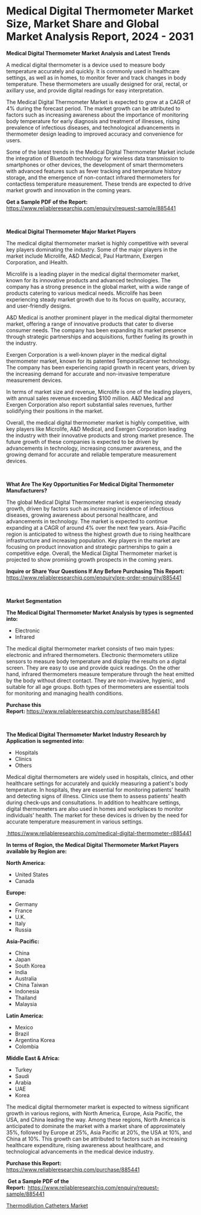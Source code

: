 <p><h1>Medical Digital Thermometer Market Size, Market Share and Global Market Analysis Report, 2024 - 2031</h1></p><p><strong>Medical Digital Thermometer Market Analysis and Latest Trends</strong></p>
<p><p>A medical digital thermometer is a device used to measure body temperature accurately and quickly. It is commonly used in healthcare settings, as well as in homes, to monitor fever and track changes in body temperature. These thermometers are usually designed for oral, rectal, or axillary use, and provide digital readings for easy interpretation.</p><p>The Medical Digital Thermometer Market is expected to grow at a CAGR of 4% during the forecast period. The market growth can be attributed to factors such as increasing awareness about the importance of monitoring body temperature for early diagnosis and treatment of illnesses, rising prevalence of infectious diseases, and technological advancements in thermometer design leading to improved accuracy and convenience for users.</p><p>Some of the latest trends in the Medical Digital Thermometer Market include the integration of Bluetooth technology for wireless data transmission to smartphones or other devices, the development of smart thermometers with advanced features such as fever tracking and temperature history storage, and the emergence of non-contact infrared thermometers for contactless temperature measurement. These trends are expected to drive market growth and innovation in the coming years.</p></p>
<p><strong>Get a Sample PDF of the Report:&nbsp;</strong> <a href="https://www.reliableresearchiq.com/enquiry/request-sample/885441">https://www.reliableresearchiq.com/enquiry/request-sample/885441</a></p>
<p>&nbsp;</p>
<p><strong>Medical Digital Thermometer Major Market Players</strong></p>
<p><p>The medical digital thermometer market is highly competitive with several key players dominating the industry. Some of the major players in the market include Microlife, A&D Medical, Paul Hartmann, Exergen Corporation, and iHealth.</p><p>Microlife is a leading player in the medical digital thermometer market, known for its innovative products and advanced technologies. The company has a strong presence in the global market, with a wide range of products catering to various medical needs. Microlife has been experiencing steady market growth due to its focus on quality, accuracy, and user-friendly designs.</p><p>A&D Medical is another prominent player in the medical digital thermometer market, offering a range of innovative products that cater to diverse consumer needs. The company has been expanding its market presence through strategic partnerships and acquisitions, further fueling its growth in the industry.</p><p>Exergen Corporation is a well-known player in the medical digital thermometer market, known for its patented TemporalScanner technology. The company has been experiencing rapid growth in recent years, driven by the increasing demand for accurate and non-invasive temperature measurement devices.</p><p>In terms of market size and revenue, Microlife is one of the leading players, with annual sales revenue exceeding $100 million. A&D Medical and Exergen Corporation also report substantial sales revenues, further solidifying their positions in the market.</p><p>Overall, the medical digital thermometer market is highly competitive, with key players like Microlife, A&D Medical, and Exergen Corporation leading the industry with their innovative products and strong market presence. The future growth of these companies is expected to be driven by advancements in technology, increasing consumer awareness, and the growing demand for accurate and reliable temperature measurement devices.</p></p>
<p>&nbsp;</p>
<p><strong>What Are The Key Opportunities For Medical Digital Thermometer Manufacturers?</strong></p>
<p><p>The global Medical Digital Thermometer market is experiencing steady growth, driven by factors such as increasing incidence of infectious diseases, growing awareness about personal healthcare, and advancements in technology. The market is expected to continue expanding at a CAGR of around 4% over the next few years. Asia-Pacific region is anticipated to witness the highest growth due to rising healthcare infrastructure and increasing population. Key players in the market are focusing on product innovation and strategic partnerships to gain a competitive edge. Overall, the Medical Digital Thermometer market is projected to show promising growth prospects in the coming years.</p></p>
<p><strong>Inquire or Share Your Questions If Any Before Purchasing This Report:</strong> <a href="https://www.reliableresearchiq.com/enquiry/pre-order-enquiry/885441">https://www.reliableresearchiq.com/enquiry/pre-order-enquiry/885441</a></p>
<p>&nbsp;</p>
<p><strong>Market Segmentation</strong></p>
<p><strong>The Medical Digital Thermometer Market Analysis by types is segmented into:</strong></p>
<p><ul><li>Electronic</li><li>Infrared</li></ul></p>
<p><p>The medical digital thermometer market consists of two main types: electronic and infrared thermometers. Electronic thermometers utilize sensors to measure body temperature and display the results on a digital screen. They are easy to use and provide quick readings. On the other hand, infrared thermometers measure temperature through the heat emitted by the body without direct contact. They are non-invasive, hygienic, and suitable for all age groups. Both types of thermometers are essential tools for monitoring and managing health conditions.</p></p>
<p><strong>Purchase this Report:&nbsp;</strong><a href="https://www.reliableresearchiq.com/purchase/885441">https://www.reliableresearchiq.com/purchase/885441</a></p>
<p>&nbsp;</p>
<p><strong>The Medical Digital Thermometer Market Industry Research by Application is segmented into:</strong></p>
<p><ul><li>Hospitals</li><li>Clinics</li><li>Others</li></ul></p>
<p><p>Medical digital thermometers are widely used in hospitals, clinics, and other healthcare settings for accurately and quickly measuring a patient's body temperature. In hospitals, they are essential for monitoring patients' health and detecting signs of illness. Clinics use them to assess patients' health during check-ups and consultations. In addition to healthcare settings, digital thermometers are also used in homes and workplaces to monitor individuals' health. The market for these devices is driven by the need for accurate temperature measurement in various settings.</p></p>
<p><a href="https://www.reliableresearchiq.com/medical-digital-thermometer-r885441">&nbsp;https://www.reliableresearchiq.com/medical-digital-thermometer-r885441</a></p>
<p><strong>In terms of Region, the Medical Digital Thermometer Market Players available by Region are:</strong></p>
<p>
    <p> <strong> North America: </strong>
        <ul>
            <li>United States</li>
            <li>Canada</li>
        </ul>
        </p> 
    <p> <strong> Europe: </strong>
        <ul>
            <li>Germany</li>
            <li>France</li>
            <li>U.K.</li>
            <li>Italy</li>
            <li>Russia</li>
        </ul>
        </p> 
    <p> <strong> Asia-Pacific: </strong>
        <ul>
            <li>China</li>
            <li>Japan</li>
            <li>South Korea</li>
            <li>India</li>
            <li>Australia</li>
            <li>China Taiwan</li>
            <li>Indonesia</li>
            <li>Thailand</li>
            <li>Malaysia</li>
        </ul>
        </p> 
    <p> <strong> Latin America: </strong>
        <ul>
            <li>Mexico</li>
            <li>Brazil</li>
            <li>Argentina Korea</li>
            <li>Colombia</li>
        </ul>
        </p> 
    <p> <strong> Middle East & Africa: </strong>
        <ul>
            <li>Turkey</li>
            <li>Saudi</li>
            <li>Arabia</li>
            <li>UAE</li>
            <li>Korea</li>
        </ul>
    </p>
    </p>
<p><p>The medical digital thermometer market is expected to witness significant growth in various regions, with North America, Europe, Asia Pacific, the USA, and China leading the way. Among these regions, North America is anticipated to dominate the market with a market share of approximately 35%, followed by Europe at 25%, Asia Pacific at 20%, the USA at 10%, and China at 10%. This growth can be attributed to factors such as increasing healthcare expenditure, rising awareness about healthcare, and technological advancements in the medical device industry.</p></p>
<p><strong>Purchase this Report: </strong><a href="https://www.reliableresearchiq.com/purchase/885441">https://www.reliableresearchiq.com/purchase/885441</a></p>
<p>&nbsp;<strong>Get a Sample PDF of the Report:&nbsp;&nbsp;</strong><a href="https://www.reliableresearchiq.com/enquiry/request-sample/885441">https://www.reliableresearchiq.com/enquiry/request-sample/885441</a></p>
<p><strong></strong></p>
<p><p><a href="https://github.com/thereveren80/Market-Research-Report-List-1/blob/main/thermodilution-catheters-market.md">Thermodilution Catheters Market</a></p></p>